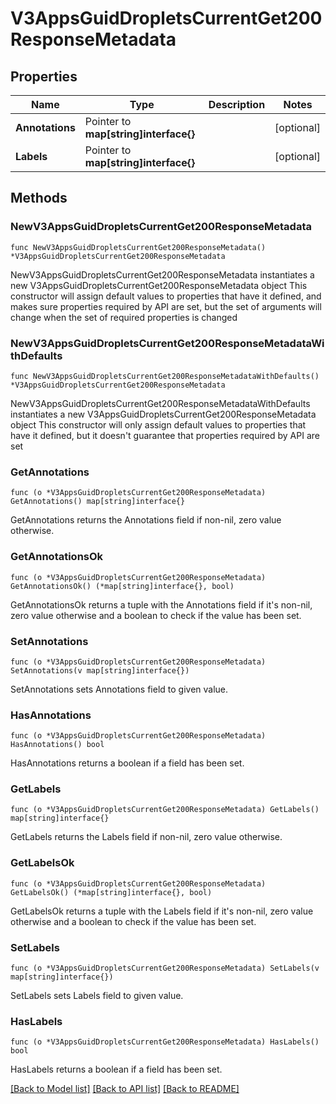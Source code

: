 # V3AppsGuidDropletsCurrentGet200ResponseMetadata

## Properties

Name | Type | Description | Notes
------------ | ------------- | ------------- | -------------
**Annotations** | Pointer to **map[string]interface{}** |  | [optional] 
**Labels** | Pointer to **map[string]interface{}** |  | [optional] 

## Methods

### NewV3AppsGuidDropletsCurrentGet200ResponseMetadata

`func NewV3AppsGuidDropletsCurrentGet200ResponseMetadata() *V3AppsGuidDropletsCurrentGet200ResponseMetadata`

NewV3AppsGuidDropletsCurrentGet200ResponseMetadata instantiates a new V3AppsGuidDropletsCurrentGet200ResponseMetadata object
This constructor will assign default values to properties that have it defined,
and makes sure properties required by API are set, but the set of arguments
will change when the set of required properties is changed

### NewV3AppsGuidDropletsCurrentGet200ResponseMetadataWithDefaults

`func NewV3AppsGuidDropletsCurrentGet200ResponseMetadataWithDefaults() *V3AppsGuidDropletsCurrentGet200ResponseMetadata`

NewV3AppsGuidDropletsCurrentGet200ResponseMetadataWithDefaults instantiates a new V3AppsGuidDropletsCurrentGet200ResponseMetadata object
This constructor will only assign default values to properties that have it defined,
but it doesn't guarantee that properties required by API are set

### GetAnnotations

`func (o *V3AppsGuidDropletsCurrentGet200ResponseMetadata) GetAnnotations() map[string]interface{}`

GetAnnotations returns the Annotations field if non-nil, zero value otherwise.

### GetAnnotationsOk

`func (o *V3AppsGuidDropletsCurrentGet200ResponseMetadata) GetAnnotationsOk() (*map[string]interface{}, bool)`

GetAnnotationsOk returns a tuple with the Annotations field if it's non-nil, zero value otherwise
and a boolean to check if the value has been set.

### SetAnnotations

`func (o *V3AppsGuidDropletsCurrentGet200ResponseMetadata) SetAnnotations(v map[string]interface{})`

SetAnnotations sets Annotations field to given value.

### HasAnnotations

`func (o *V3AppsGuidDropletsCurrentGet200ResponseMetadata) HasAnnotations() bool`

HasAnnotations returns a boolean if a field has been set.

### GetLabels

`func (o *V3AppsGuidDropletsCurrentGet200ResponseMetadata) GetLabels() map[string]interface{}`

GetLabels returns the Labels field if non-nil, zero value otherwise.

### GetLabelsOk

`func (o *V3AppsGuidDropletsCurrentGet200ResponseMetadata) GetLabelsOk() (*map[string]interface{}, bool)`

GetLabelsOk returns a tuple with the Labels field if it's non-nil, zero value otherwise
and a boolean to check if the value has been set.

### SetLabels

`func (o *V3AppsGuidDropletsCurrentGet200ResponseMetadata) SetLabels(v map[string]interface{})`

SetLabels sets Labels field to given value.

### HasLabels

`func (o *V3AppsGuidDropletsCurrentGet200ResponseMetadata) HasLabels() bool`

HasLabels returns a boolean if a field has been set.


[[Back to Model list]](../README.md#documentation-for-models) [[Back to API list]](../README.md#documentation-for-api-endpoints) [[Back to README]](../README.md)


